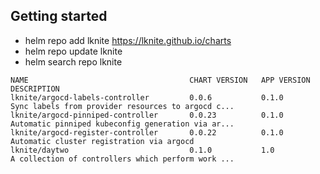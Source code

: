 ## Getting started
- helm repo add lknite https://lknite.github.io/charts
- helm repo update lknite
- helm search repo lknite

```
NAME                                    CHART VERSION   APP VERSION     DESCRIPTION                                       
lknite/argocd-labels-controller         0.0.6           0.1.0           Sync labels from provider resources to argocd c...
lknite/argocd-pinniped-controller       0.0.23          0.1.0           Automatic pinniped kubeconfig generation via ar...
lknite/argocd-register-controller       0.0.22          0.1.0           Automatic cluster registration via argocd         
lknite/daytwo                           0.1.0           1.0             A collection of controllers which perform work ...
```
